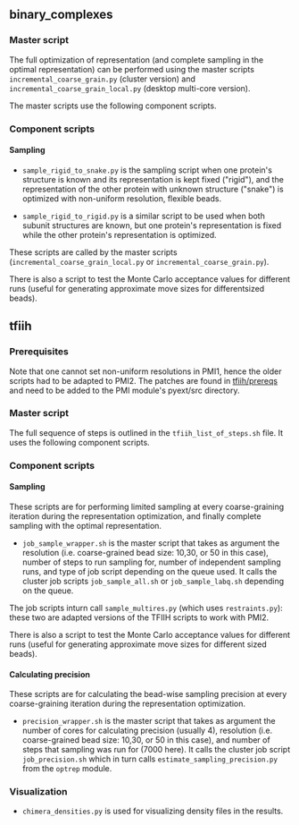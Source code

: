 ## binary_complexes

### Master script
The full optimization of representation (and complete sampling in the optimal representation) can be performed using the master scripts `incremental_coarse_grain.py` (cluster version) and `incremental_coarse_grain_local.py` (desktop multi-core version).  

The master scripts use the following component scripts.  

### Component scripts 

#### Sampling
- `sample_rigid_to_snake.py` is the sampling script when one protein's structure is known and its representation is kept fixed ("rigid"), and the representation of the other protein with unknown structure ("snake") is optimized with non-uniform resolution, flexible beads.

- `sample_rigid_to_rigid.py` is a similar script to be used when both subunit structures are known, but one protein's representation is fixed while the other protein's representation is optimized. 

These scripts are called by the master scripts (`incremental_coarse_grain_local.py` or
`incremental_coarse_grain.py`).  

There is also a script to test the Monte Carlo acceptance values for different runs (useful for generating approximate move sizes for differentsized beads). 

## tfiih

### Prerequisites
Note that one cannot set non-uniform resolutions in PMI1, hence the older scripts had to be adapted to PMI2.
The patches are found in [tfiih/prereqs](tfiih/prereqs) and need to be added to the PMI module's pyext/src directory. 

### Master script
The full sequence of steps is outlined in the `tfiih_list_of_steps.sh` file. 
It uses the following component scripts. 

### Component scripts 
#### Sampling
These scripts are for performing limited sampling at every coarse-graining iteration during the representation optimization, and finally complete sampling with the optimal representation.

- `job_sample_wrapper.sh` is the master script that takes as argument the resolution (i.e. coarse-grained bead size: 10,30, or 50 in this case), number of steps to run sampling for, number of independent sampling runs, and type of job script depending on the queue used. It calls the cluster job scripts `job_sample_all.sh` or `job_sample_labq.sh` depending on the queue.

The job scripts inturn call `sample_multires.py` (which uses `restraints.py`): these two are adapted versions of the TFIIH scripts to work with PMI2.

There is also a script to test the Monte Carlo acceptance values for different runs (useful for generating approximate move sizes for different sized beads).

#### Calculating precision
These scripts are for calculating the bead-wise sampling precision at every coarse-graining iteration during the representation optimization.

- `precision_wrapper.sh` is the master script that takes as argument the number of cores for calculating precision (usually 4), resolution (i.e. coarse-grained bead size: 10,30, or 50 in this case), and number of steps that sampling was run for (7000 here). It calls the cluster job script `job_precision.sh` which in turn calls `estimate_sampling_precision.py` from the `optrep` module. 

### Visualization
- `chimera_densities.py` is used for visualizing density files in the results.
